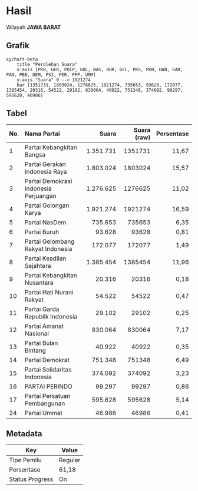 # Hasil

Wilayah **JAWA BARAT**

## Grafik

```mermaid
xychart-beta
    title "Perolehan Suara"
    x-axis [PKB, GER, PDIP, GOL, NAS, BUR, GEL, PKS, PKN, HAN, GAR, PAN, PBB, DEM, PSI, PER, PPP, UMM]
    y-axis "Suara" 0 --> 1921274
    bar [1351731, 1803024, 1276625, 1921274, 735653, 93628, 172077, 1385454, 20316, 54522, 29102, 830064, 40922, 751348, 374092, 99297, 595628, 46986]
```

## Tabel

| No. | Nama Partai                           | Suara     | Suara (raw) | Persentase |
|:--- |:------------------------------------- | ---------:| -----------:| ----------:|
| 1   | Partai Kebangkitan Bangsa             | 1.351.731 | 1351731     | 11,67      |
| 2   | Partai Gerakan Indonesia Raya         | 1.803.024 | 1803024     | 15,57      |
| 3   | Partai Demokrasi Indonesia Perjuangan | 1.276.625 | 1276625     | 11,02      |
| 4   | Partai Golongan Karya                 | 1.921.274 | 1921274     | 16,59      |
| 5   | Partai NasDem                         | 735.653   | 735653      | 6,35       |
| 6   | Partai Buruh                          | 93.628    | 93628       | 0,81       |
| 7   | Partai Gelombang Rakyat Indonesia     | 172.077   | 172077      | 1,49       |
| 8   | Partai Keadilan Sejahtera             | 1.385.454 | 1385454     | 11,96      |
| 9   | Partai Kebangkitan Nusantara          | 20.316    | 20316       | 0,18       |
| 10  | Partai Hati Nurani Rakyat             | 54.522    | 54522       | 0,47       |
| 11  | Partai Garda Republik Indonesia       | 29.102    | 29102       | 0,25       |
| 12  | Partai Amanat Nasional                | 830.064   | 830064      | 7,17       |
| 13  | Partai Bulan Bintang                  | 40.922    | 40922       | 0,35       |
| 14  | Partai Demokrat                       | 751.348   | 751348      | 6,49       |
| 15  | Partai Solidaritas Indonesia          | 374.092   | 374092      | 3,23       |
| 16  | PARTAI PERINDO                        | 99.297    | 99297       | 0,86       |
| 17  | Partai Persatuan Pembangunan          | 595.628   | 595628      | 5,14       |
| 24  | Partai Ummat                          | 46.986    | 46986       | 0,41       |


## Metadata

| Key             | Value   |
| --------------- | ------- |
| Tipe Pemilu     | Reguler |
| Persentase      | 61,18   |
| Status Progress | On      |



